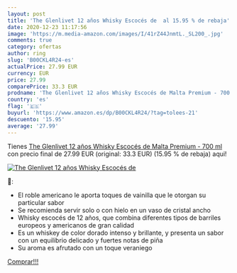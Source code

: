 ```yaml
---
layout: post
title: 'The Glenlivet 12 años Whisky Escocés de  al 15.95 % de rebaja'
date: 2020-12-23 11:17:56
image: 'https://m.media-amazon.com/images/I/41rZ44JnmtL._SL200_.jpg'
comments: true
category: ofertas
author: ring
slug: 'B00CKL4R24-es'
actualPrice: 27.99 EUR
currency: EUR
price: 27.99
comparePrice: 33.3 EUR
prodname: 'The Glenlivet 12 años Whisky Escocés de Malta Premium - 700 ml'
country: 'es'
flag: '🇪🇸'
buyurl: 'https://www.amazon.es/dp/B00CKL4R24/?tag=tolees-21'
descuento: '15.95'
average: '27.99'
---
```


Tienes [The Glenlivet 12 años Whisky Escocés de Malta Premium - 700 ml](https://www.amazon.es/dp/B00CKL4R24/?tag=tolees-21) con precio final de  27.99 EUR (original: 33.3 EUR) (15.95 %  de rebaja) aqui!

[![The Glenlivet 12 años Whisky Escocés de ](https://m.media-amazon.com/images/I/41rZ44JnmtL._SL200_.jpg)](https://www.amazon.es/dp/B00CKL4R24/?tag=tolees-21)

🔎:

- El roble americano le aporta toques de vainilla que le otorgan su particular sabor
- Se recomienda servir solo o con hielo en un vaso de cristal ancho
- Whisky escocés de 12 años, que combina diferentes tipos de barriles europeos y americanos de gran calidad
- Es un whiskey de color dorado intenso y brillante, y presenta un sabor con un equilibrio delicado y fuertes notas de piña
- Su aroma es afrutado con un toque veraniego

[Comprar!!!](https://www.amazon.es/dp/B00CKL4R24/?tag=tolees-21)

